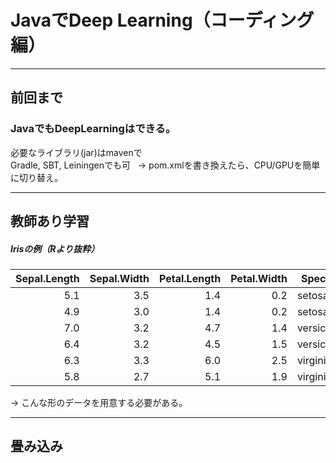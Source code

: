 # JavaでDeep Learning（コーディング編）

---
## 前回まで
### JavaでもDeepLearningはできる。
必要なライブラリ(jar)はmavenで  
Gradle, SBT, Leiningenでも可  
-> pom.xmlを書き換えたら、CPU/GPUを簡単に切り替え。

---
## 教師あり学習

##### Irisの例（Rより抜粋）
|Sepal.Length|Sepal.Width|Petal.Length|Petal.Width|Species|
|--:|--:|--:|--:|--|
|5.1|3.5|1.4|0.2|setosa|
|4.9|3.0|1.4|0.2|setosa|
|7.0|3.2|4.7|1.4|versicolor|
|6.4|3.2|4.5|1.5|versicolor|
|6.3|3.3|6.0|2.5|virginica|
|5.8|2.7|5.1|1.9|virginica|
  
-> こんな形のデータを用意する必要がある。

---
## 畳み込み


